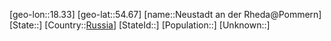 ﻿---
location: [54.67,18.33]
type: City
tags:
- geo/City


SpocWebEntityId: 32864
isDeleted: false
confidential: public

---
[geo-lon::18.33]
[geo-lat::54.67]
[name::Neustadt an der Rheda@Pommern]
[State::]
[Country::[Russia](geo/Continent/Europe/Russia.md)]
[StateId::]
[Population::]
[Unknown::]

